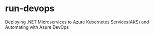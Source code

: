 # run-devops
Deploying .NET Microservices to Azure Kubernetes Services(AKS) and Automating with Azure DevOps
